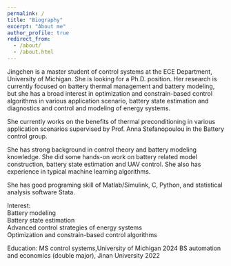 ```yaml
---
permalink: /
title: "Biography"
excerpt: "About me"
author_profile: true
redirect_from: 
  - /about/
  - /about.html
---
```

Jingchen is a master student of control systems at the ECE Department, University of Michigan. She is looking for a Ph.D. position. Her research is currently focused on battery thermal management and battery modeling, but she has a broad interest in optimization and constrain-based control algorithms in various application scenario, battery state estimation and diagnostics and control and modeling of energy systems.

She currently works on the benefits of thermal preconditioning in various application scenarios supervised by Prof. Anna Stefanopoulou in the Battery control group.

She has strong background in control theory and battery modeling knowledge. She did some hands-on work on battery related model construction, battery state estimation and UAV control. She also has experience in typical machine learning algorithms.

She has good programing skill of Matlab/Simulink, C, Python, and statistical analysis software Stata.

Interest:                                                                                       
Battery modeling                                                                                
Battery state estimation                                                                        
Advanced control strategies of energy systems                                                   
Optimization and constrain-based control algorithms                                             

Education:
MS control systems,University of Michigan 2024
BS automation and economics (double major), Jinan University 2022
